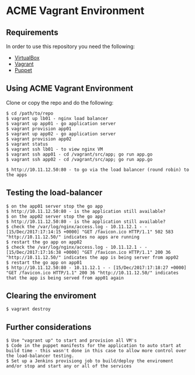 # ACME Vagrant Environment

## Requirements

In order to use this repository you need the following:

- [VirtualBox](https://www.virtualbox.org/)
- [Vagrant](http://www.vagrantup.com/)
- [Puppet](http://docs.puppetlabs.com/guides/installation.html)

## Using ACME Vagrant Environment

Clone or copy the repo and do the following:

    $ cd /path/to/repo
    $ vagrant up lb01 - nginx load balancer
    $ vagrant up app01 - go application server
    $ vagrant provision app01
    $ vagrant up app02 - go application server
    $ vagrant provision app02
    $ vagrant status
    $ vagrant ssh lb01 - to view nginx VM
    $ vagrant ssh app01 - cd /vagrant/src/app; go run app.go
    $ vagrant ssh app02 - cd /vagrant/src/app; go run app.go

    $ http://10.11.12.50:80 - to go via the load balancer (round robin) to the apps
 
## Testing the load-balancer

    $ on the app01 server stop the go app
    $ http://10.11.12.50:80 - is the application still available?
    $ on the app02 server stop the go app
    $ http://10.11.12.50:80 - is the application still available?  
    $ check the /var/log/nginx/access.log - 10.11.12.1 - - [15/Dec/2017:17:14:15 +0000] "GET /favicon.ico HTTP/1.1" 502 583 "http://10.11.12.50/" indicates no apps are running  
    $ restart the go app on app02
    $ check the /var/log/nginx/access.log - 10.11.12.1 - - [15/Dec/2017:17:16:38 +0000] "GET /favicon.ico HTTP/1.1" 200 36 "http://10.11.12.50/" indicates the app is being server from app02
    $ restart the go app on app01
    $ http://10.11.12.50:80 - 10.11.12.1 - - [15/Dec/2017:17:18:27 +0000] "GET /favicon.ico HTTP/1.1" 200 36 "http://10.11.12.50/" indicates that the app is being served from app01 again

## Clearing the enviroment

    $ vagrant destroy

## Further considerations

    $ Use "vagrant up" to start and provision all VM's
    $ Code in the puppet manifests for the application to auto start at build time - this wasn't done in this case to allow more control over the load-balancer testing.
    $ Set up a Jenkins provisiong job to build/deploy the enviroment and/or stop and start any or all of the services
